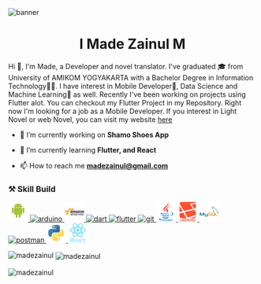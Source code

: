 <img src="https://user-images.githubusercontent.com/100096029/177211078-07b0645f-36cf-438c-8271-8a10b680a489.gif" alt="banner">


## <h1 align="center">I Made Zainul M</h1>
Hi 👋, I'm Made, a Developer and novel translator. I've graduated 🎓 from University of AMIKOM YOGYAKARTA with a Bachelor Degree in Information Technology👨‍💻. I have interest in Mobile Developer📱, Data Science and Machine Learning👾 as well. Recently I've been working on projects using Flutter alot. You can checkout my Flutter Project in my Repository. Right now I'm looking for a job as a Mobile Developer. If you interest in Light Novel or web Novel, you can visit my website 
[here](http://kuronekotranslation.blogspot.com/)

- 🔭 I’m currently working on **Shamo Shoes App**

- 🌱 I’m currently learning **Flutter, and React**

- 📫 How to reach me **madezainul@gmail.com**


<h3 align="left">⚒ Skill Build</h3>
<p align="left"> <a href="https://developer.android.com" target="_blank" rel="noreferrer"> <img src="https://raw.githubusercontent.com/devicons/devicon/master/icons/android/android-original-wordmark.svg" alt="android" width="40" height="40"/> </a> <a href="https://www.arduino.cc/" target="_blank" rel="noreferrer"> <img src="https://cdn.worldvectorlogo.com/logos/arduino-1.svg" alt="arduino" width="40" height="40"/> </a> <a href="https://aws.amazon.com" target="_blank" rel="noreferrer"> <img src="https://raw.githubusercontent.com/devicons/devicon/master/icons/amazonwebservices/amazonwebservices-original-wordmark.svg" alt="aws" width="40" height="40"/> </a> <a href="https://dart.dev" target="_blank" rel="noreferrer"> <img src="https://www.vectorlogo.zone/logos/dartlang/dartlang-icon.svg" alt="dart" width="40" height="40"/> </a> <a href="https://flutter.dev" target="_blank" rel="noreferrer"> <img src="https://www.vectorlogo.zone/logos/flutterio/flutterio-icon.svg" alt="flutter" width="40" height="40"/> </a> <a href="https://git-scm.com/" target="_blank" rel="noreferrer"> <img src="https://www.vectorlogo.zone/logos/git-scm/git-scm-icon.svg" alt="git" width="40" height="40"/> </a> <a href="https://www.java.com" target="_blank" rel="noreferrer"> <img src="https://raw.githubusercontent.com/devicons/devicon/master/icons/java/java-original.svg" alt="java" width="40" height="40"/> </a> <a href="https://laravel.com/" target="_blank" rel="noreferrer"> <img src="https://raw.githubusercontent.com/devicons/devicon/master/icons/laravel/laravel-plain-wordmark.svg" alt="laravel" width="40" height="40"/> </a> <a href="https://www.mysql.com/" target="_blank" rel="noreferrer"> <img src="https://raw.githubusercontent.com/devicons/devicon/master/icons/mysql/mysql-original-wordmark.svg" alt="mysql" width="40" height="40"/> </a> <a href="https://postman.com" target="_blank" rel="noreferrer"> <img src="https://www.vectorlogo.zone/logos/getpostman/getpostman-icon.svg" alt="postman" width="40" height="40"/> </a> <a href="https://www.python.org" target="_blank" rel="noreferrer"> <img src="https://raw.githubusercontent.com/devicons/devicon/master/icons/python/python-original.svg" alt="python" width="40" height="40"/> </a> <a href="https://reactjs.org/" target="_blank" rel="noreferrer"> <img src="https://raw.githubusercontent.com/devicons/devicon/master/icons/react/react-original-wordmark.svg" alt="react" width="40" height="40"/> </a> </p>

<p><img align="left" src="https://github-readme-stats.vercel.app/api/top-langs?username=madezainul&show_icons=true&locale=en&layout=compact" alt="madezainul" /></p>

<p>&nbsp;<img align="center" src="https://github-readme-stats.vercel.app/api?username=madezainul&show_icons=true&locale=en" alt="madezainul" /></p>

<p><img align="center" src="https://github-readme-streak-stats.herokuapp.com/?user=madezainul&" alt="madezainul" /></p>

